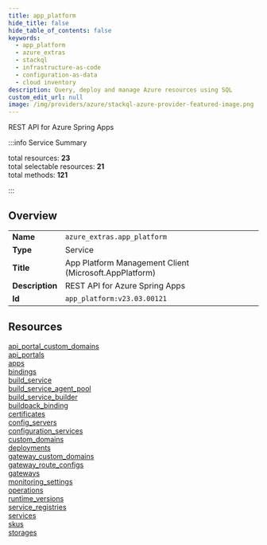 ```yaml
---
title: app_platform
hide_title: false
hide_table_of_contents: false
keywords:
  - app_platform
  - azure_extras
  - stackql
  - infrastructure-as-code
  - configuration-as-data
  - cloud inventory
description: Query, deploy and manage Azure resources using SQL
custom_edit_url: null
image: /img/providers/azure/stackql-azure-provider-featured-image.png
---
```

REST API for Azure Spring Apps  
    
:::info Service Summary

<div class="row">
<div class="providerDocColumn">
<span>total resources:&nbsp;<b>23</b></span><br />
<span>total selectable resources:&nbsp;<b>21</b></span><br />
<span>total methods:&nbsp;<b>121</b></span><br />
</div>
</div>

:::

## Overview
<table><tbody>
<tr><td><b>Name</b></td><td><code>azure_extras.app_platform</code></td></tr>
<tr><td><b>Type</b></td><td>Service</td></tr>
<tr><td><b>Title</b></td><td>App Platform Management Client (Microsoft.AppPlatform)</td></tr>
<tr><td><b>Description</b></td><td>REST API for Azure Spring Apps</td></tr>
<tr><td><b>Id</b></td><td><code>app_platform:v23.03.00121</code></td></tr>
</tbody></table>

## Resources
<div class="row">
<div class="providerDocColumn">
<a href="/providers/azure_extras/app_platform/api_portal_custom_domains/">api_portal_custom_domains</a><br />
<a href="/providers/azure_extras/app_platform/api_portals/">api_portals</a><br />
<a href="/providers/azure_extras/app_platform/apps/">apps</a><br />
<a href="/providers/azure_extras/app_platform/bindings/">bindings</a><br />
<a href="/providers/azure_extras/app_platform/build_service/">build_service</a><br />
<a href="/providers/azure_extras/app_platform/build_service_agent_pool/">build_service_agent_pool</a><br />
<a href="/providers/azure_extras/app_platform/build_service_builder/">build_service_builder</a><br />
<a href="/providers/azure_extras/app_platform/buildpack_binding/">buildpack_binding</a><br />
<a href="/providers/azure_extras/app_platform/certificates/">certificates</a><br />
<a href="/providers/azure_extras/app_platform/config_servers/">config_servers</a><br />
<a href="/providers/azure_extras/app_platform/configuration_services/">configuration_services</a><br />
<a href="/providers/azure_extras/app_platform/custom_domains/">custom_domains</a><br />
</div>
<div class="providerDocColumn">
<a href="/providers/azure_extras/app_platform/deployments/">deployments</a><br />
<a href="/providers/azure_extras/app_platform/gateway_custom_domains/">gateway_custom_domains</a><br />
<a href="/providers/azure_extras/app_platform/gateway_route_configs/">gateway_route_configs</a><br />
<a href="/providers/azure_extras/app_platform/gateways/">gateways</a><br />
<a href="/providers/azure_extras/app_platform/monitoring_settings/">monitoring_settings</a><br />
<a href="/providers/azure_extras/app_platform/operations/">operations</a><br />
<a href="/providers/azure_extras/app_platform/runtime_versions/">runtime_versions</a><br />
<a href="/providers/azure_extras/app_platform/service_registries/">service_registries</a><br />
<a href="/providers/azure_extras/app_platform/services/">services</a><br />
<a href="/providers/azure_extras/app_platform/skus/">skus</a><br />
<a href="/providers/azure_extras/app_platform/storages/">storages</a><br />
</div>
</div>
